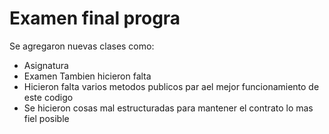# Examen final progra
Se agregaron nuevas clases como:
- Asignatura
- Examen
Tambien hicieron falta
- Hicieron falta varios metodos publicos par ael mejor funcionamiento de este codigo
- Se hicieron cosas mal estructuradas para mantener el contrato lo mas fiel posible